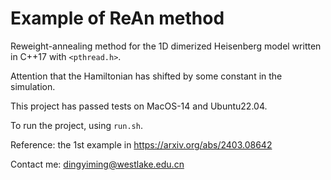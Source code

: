 # Example of ReAn method 
Reweight-annealing method for the 1D dimerized Heisenberg model written in C++17 with ```<pthread.h>```.

Attention that the Hamiltonian has shifted by some constant in the simulation.

This project has passed tests on MacOS-14 and Ubuntu22.04. 

To run the project, using ```run.sh```.

Reference: the 1st example in https://arxiv.org/abs/2403.08642

Contact me: dingyiming@westlake.edu.cn
